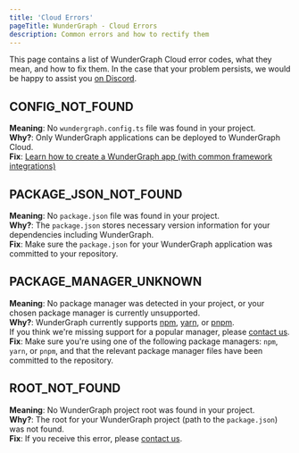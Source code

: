 ```yaml
---
title: 'Cloud Errors'
pageTitle: WunderGraph - Cloud Errors
description: Common errors and how to rectify them
---
```


This page contains a list of WunderGraph Cloud error codes, what they mean, and how to fix them.
In the case that your problem persists, we would be happy to assist you [on Discord](https://wundergraph.com/discord).

## CONFIG_NOT_FOUND

**Meaning**: No `wundergraph.config.ts` file was found in your project.  
**Why?**: Only WunderGraph applications can be deployed to WunderGraph Cloud.  
**Fix**: [Learn how to create a WunderGraph app (with common framework integrations)](docs/getting-started)

## PACKAGE_JSON_NOT_FOUND

**Meaning**: No `package.json` file was found in your project.  
**Why?**: The `package.json` stores necessary version information for your dependencies including WunderGraph.  
**Fix**: Make sure the `package.json` for your WunderGraph application was committed to your repository.

## PACKAGE_MANAGER_UNKNOWN

**Meaning**: No package manager was detected in your project, or your chosen package manager is currently unsupported.  
**Why?**: WunderGraph currently supports [npm](https://docs.npmjs.com/about-npm),
[yarn](https://yarnpkg.com/getting-started), or [pnpm](https://pnpm.io/installation).  
If you think we're missing support for a popular manager, please [contact us](https://wundergraph.com/discord).  
**Fix**: Make sure you're using one of the following package managers: `npm`, `yarn`, or `pnpm`,
and that the relevant package manager files have been committed to the repository.

## ROOT_NOT_FOUND

**Meaning**: No WunderGraph project root was found in your project.  
**Why?**: The root for your WunderGraph project (path to the `package.json`) was not found.  
**Fix**: If you receive this error, please [contact us](https://wundergraph.com/discord).
